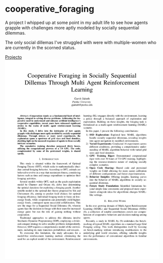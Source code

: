 # cooperative_foraging

A project I whipped up at some point in my adult life to see how agents grapple with challenges more aptly modeled by socially sequential dilemmas.

The only social dillemas I've struggled with were with multiple-women who are currently in the scorned status.


[Projecto](rl_foraging_coop.pdf)
![Alt Text](splenda_packets.gif)
